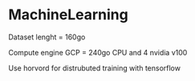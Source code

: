 # MachineLearning

Dataset lenght = 160go

Compute engine GCP = 240go CPU and 4 nvidia v100

Use horvord for distrubuted training with tensorflow